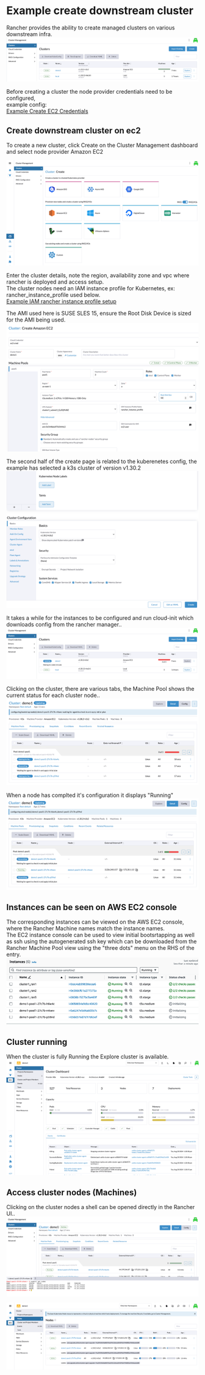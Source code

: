 # Example create downstream cluster

Rancher provides the ability to create managed clusters on various downstream infra.  
![cluster-management-home](../assets/cluster-management-home.png)


Before creating a cluster the node provider credentials need to be configured,  
example config:  
[Example Create EC2 Credentials](./create-cloud-credentals.md)  

## Create downstream cluster on ec2

To create a new cluster, click Create on the Cluster Management dashboard and select node provider Amazon EC2  

![downstream-cluster-create-1](../assets/downstream-cluster-create-1.png)  

Enter the cluster details, note the region, availability zone and vpc where rancher is deployed and access setup.  
The cluster nodes need an IAM instance profile for Kubernetes, ex: rancher_instance_profile used below.  
[Example IAM rancher instance profile setup](./downstream-cluster-instance-profile.md)

The AMI used here is SUSE SLES 15, ensure the Root Disk Device is sized for the AMI being used.  
![downstream-cluster-create-2](../assets/downstream-cluster-create-2.png)  

The second half of the create page is related to the kuberenetes config, the example has selected a k3s cluster of version v1.30.2  
![downstream-cluster-create-3](../assets/downstream-cluster-create-3.png)  

It takes a while for the instances to be configured and run cloud-init which downloads config from the rancher manager..  
![downstream-cluster-create-4](../assets/downstream-cluster-create-4.png)  

Clicking on the cluster, there are various tabs, the Machine Pool shows the current status for each cluster node..  
![downstream-cluster-create-5](../assets/downstream-cluster-create-5.png)  

When a node has complted it's configuration it displays "Running"  
![downstream-cluster-create-6](../assets/downstream-cluster-create-6.png)  


## Instances can be seen on AWS EC2 console

The corresponding instances can be viewed on the AWS EC2 console, where the Rancher Machine names match the instance names.  
The EC2 instance console can be used to view initial bootsrtapping as well as ssh using the autogenerated ssh key which can be downloaded from the Rancher Machine Pool view using the "three dots" menu on the RHS of the entry.  
![downstream-cluster-ec2-instances](../assets/downstream-cluster-ec2-instances.png)  


## Cluster running

When the cluster is fully Running the Explore cluster is available.  
![downstream-cluster-running](../assets/downstream-cluster-running.png)  


## Access cluster nodes (Machines)

Clicking on the cluster nodes a shell can be opened directly in the Rancher UI..  
![downstream-cluster-ssh-shell](../assets/downstream-cluster-ssh-shell.png)  

![downstream-cluster-nodes](../assets/downstream-cluster-nodes.png)  

